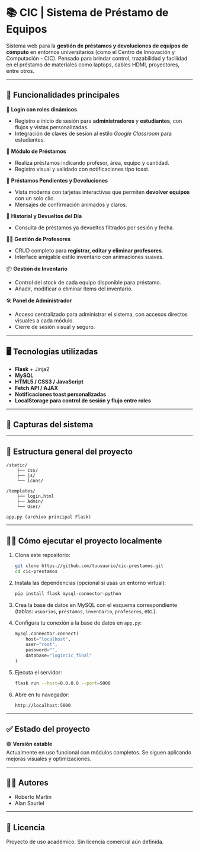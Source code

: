 # 📚 CIC | Sistema de Préstamo de Equipos

Sistema web para la **gestión de préstamos y devoluciones de equipos de cómputo** en entornos universitarios (como el Centro de Innovación y Computación - CIC). Pensado para brindar control, trazabilidad y facilidad en el préstamo de materiales como laptops, cables HDMI, proyectores, entre otros.

---

## 🚀 Funcionalidades principales

🔐 **Login con roles dinámicos**  
- Registro e inicio de sesión para **administradores** y **estudiantes**, con flujos y vistas personalizadas.  
- Integración de claves de sesión al estilo *Google Classroom* para estudiantes.

🧾 **Módulo de Préstamos**  
- Realiza préstamos indicando profesor, área, equipo y cantidad.  
- Registro visual y validado con notificaciones tipo toast.

📌 **Préstamos Pendientes y Devoluciones**  
- Vista moderna con tarjetas interactivas que permiten **devolver equipos** con un solo clic.  
- Mensajes de confirmación animados y claros.

📅 **Historial y Devueltos del Día**  
- Consulta de préstamos ya devueltos filtrados por sesión y fecha.

👨‍🏫 **Gestión de Profesores**  
- CRUD completo para **registrar, editar y eliminar profesores**.  
- Interface amigable estilo inventario con animaciones suaves.

📦 **Gestión de Inventario**  
- Control del stock de cada equipo disponible para préstamo.  
- Añadir, modificar o eliminar ítems del inventario.

🛠 **Panel de Administrador**  
- Acceso centralizado para administrar el sistema, con accesos directos visuales a cada módulo.  
- Cierre de sesión visual y seguro.

---

## 🖥️ Tecnologías utilizadas

- **Flask** + Jinja2  
- **MySQL**  
- **HTML5 / CSS3 / JavaScript**  
- **Fetch API / AJAX**  
- **Notificaciones toast personalizadas**  
- **LocalStorage para control de sesión y flujo entre roles**

---

## 📸 Capturas del sistema



---

## 🧭 Estructura general del proyecto

```
/static/
    ├── css/
    ├── js/
    └── icons/

/templates/
    ├── login.html
    ├── Admin/
    └── User/

app.py (archivo principal Flask)
```

---

## 🧑‍💻 Cómo ejecutar el proyecto localmente

1. Clona este repositorio:
   ```bash
   git clone https://github.com/tuusuario/cic-prestamos.git
   cd cic-prestamos
   ```

2. Instala las dependencias (opcional si usas un entorno virtual):
   ```bash
   pip install flask mysql-connector-python
   ```

3. Crea la base de datos en MySQL con el esquema correspondiente (tablas: `usuarios`, `prestamos`, `inventario`, `profesores`, etc.).

4. Configura tu conexión a la base de datos en `app.py`:
   ```python
   mysql.connector.connect(
       host="localhost",
       user="root",
       password="",
       database="logincic_final"
   )
   ```

5. Ejecuta el servidor:
   ```bash
   flask run --host=0.0.0.0 --port=5000
   ```

6. Abre en tu navegador:
   ```
   http://localhost:5000
   ```

---

## ✅ Estado del proyecto

🟢 **Versión estable**  
Actualmente en uso funcional con módulos completos. Se siguen aplicando mejoras visuales y optimizaciones.

---

## 👨‍💻 Autores

- Roberto Martín  
- Alan Sauriel

---

## 📄 Licencia

Proyecto de uso académico. Sin licencia comercial aún definida.
